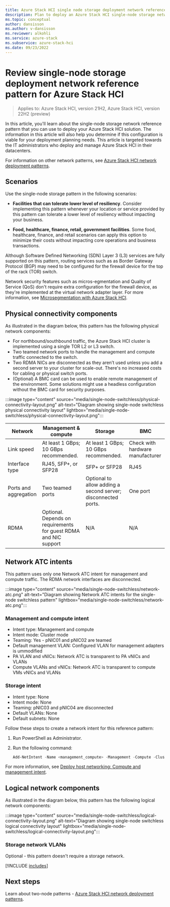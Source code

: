 ```yaml
---
title: Azure Stack HCI single node storage deployment network reference pattern
description: Plan to deploy an Azure Stack HCI single-node storage network reference pattern.
ms.topic: conceptual
author: dansisson
ms.author: v-dansisson
ms.reviewer: alkohli
ms.service: azure-stack
ms.subservice: azure-stack-hci
ms.date: 09/23/2022
---
```


# Review single-node storage deployment network reference pattern for Azure Stack HCI

> Applies to: Azure Stack HCI, version 21H2, Azure Stack HCI, version 22H2 (preview)

In this article, you'll learn about the single-node storage network reference pattern that you can use to deploy your Azure Stack HCI solution. The information in this article will also help you determine if this configuration is viable for your deployment planning needs. This article is targeted towards the IT administrators who deploy and manage Azure Stack HCI in their datacenters.

For information on other network patterns, see [Azure Stack HCI network deployment patterns](choose-network-pattern.md).

## Scenarios

Use the single-node storage pattern in the following scenarios:

- **Facilities that can tolerate lower level of resiliency**. Consider implementing this pattern whenever your location or service provided by this pattern can tolerate a lower level of resiliency without impacting your business.

- **Food, healthcare, finance, retail, government facilities**. Some food, healthcare, finance, and retail scenarios can apply this option to minimize their costs without impacting core operations and business transactions.

Although Software Defined Networking (SDN) Layer 3 (L3) services are fully supported on this pattern, routing services such as as Border Gateway Protocol (BGP) may need to be configured for the firewall device for the top of the rack (TOR) switch.

Network security features such as micros-egmentation and Quality of Service (QoS) don't require extra configuration for the firewall device, as they're implemented at the virtual network adapter layer. For more information, see [Microsegmentation with Azure Stack HCI](https://techcommunity.microsoft.com/t5/azure-stack-blog/microsegmentation-with-azure-stack-hci/ba-p/2276339).

## Physical connectivity components

As illustrated in the diagram below, this pattern has the following physical network components:

- For northbound/southbound traffic, the Azure Stack HCI cluster is implemented using a single TOR L2 or L3 switch.
- Two teamed network ports to handle the management and compute traffic connected to the switch.
- Two RDMA NICs are disconnected as they aren’t used unless you add a second server to your cluster for scale-out. There's no increased costs for cabling or physical switch ports.
- (Optional) A BMC card can be used to enable remote management of the environment. Some solutions might use a headless configuration without the BMC card for security purposes.

:::image type="content" source="media/single-node-switchless/physical-connectivity-layout.png" alt-text="Diagram showing single-node switchless physical connectivity layout" lightbox="media/single-node-switchless/physical-connectivity-layout.png":::

|Network|Management & compute|Storage|BMC|
|--|--|--|--|
|Link speed|At least 1 GBps; 10 GBps recommended.|At least 1 GBps; 10 GBps recommended.|Check with hardware manufacturer|
|Interface type|RJ45, SFP+, or SFP28|SFP+ or SFP28|RJ45|
|Ports and aggregation|Two teamed ports|Optional to allow adding a second server; disconnected ports.|One port|
|RDMA|Optional. Depends on requirements for guest RDMA and NIC support|N/A|N/A|

## Network ATC intents

This pattern uses only one Network ATC intent for management and compute traffic. The RDMA network interfaces are disconnected.

:::image type="content" source="media/single-node-switchless/network-atc.png" alt-text="Diagram showing Network ATC intents for the single-node switchless pattern" lightbox="media/single-node-switchless/network-atc.png":::

### Management and compute intent

- Intent type: Management and compute
- Intent mode: Cluster mode
- Teaming: Yes - pNIC01 and pNIC02 are teamed
- Default management VLAN: Configured VLAN for management adapters is ummodified
- PA VLAN and vNICs: Network ATC is transparent to PA vNICs and VLANs
- Compute VLANs and vNICs: Network ATC is transparent to compute VMs vNICs and VLANs

### Storage intent

- Intent type: None
- Intent mode: None
- Teaming: pNIC03 and pNIC04 are disconnected
- Default VLANs: None
- Default subnets: None

Follow these steps to create a network intent for this reference pattern:

1. Run PowerShell as Administrator.
1. Run the following command:

    ```powershell
    Add-NetIntent -Name <management_compute> -Management -Compute -ClusterName <HCI01> -AdapterName <pNIC01, pNIC02>
    ```

For more information, see [Deploy host networking: Compute and management intent](/deploy/network-atc.md#compute-and-management-intent).

## Logical network components

As illustrated in the diagram below, this pattern has the following logical network components:

:::image type="content" source="media/single-node-switchless/logical-connectivity-layout.png" alt-text="Diagram showing single-node switchless logical connectivity layout" lightbox="media/single-node-switchless/logical-connectivity-layout.png":::

### Storage network VLANs

Optional - this pattern doesn't require a storage network.

[!INCLUDE [includes](includes/single-node-include.md)]

## Next steps

Learn about two-node patterns - [Azure Stack HCI network deployment patterns](choose-network-pattern.md).